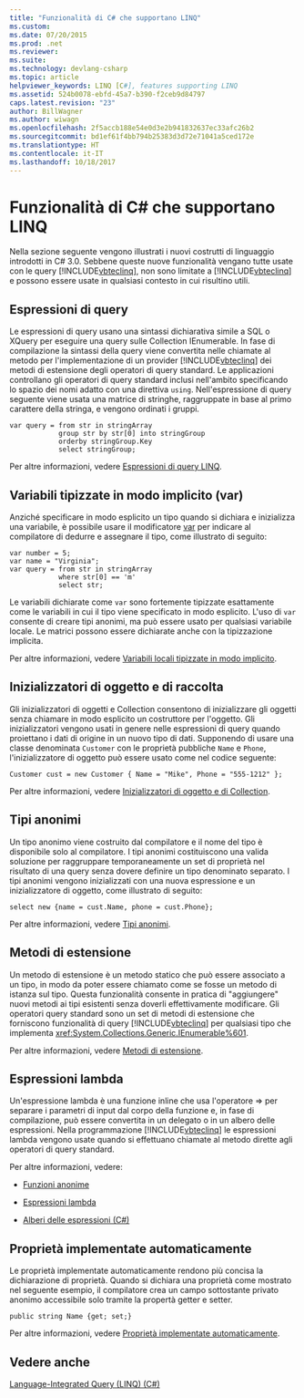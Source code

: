 ```yaml
---
title: "Funzionalità di C# che supportano LINQ"
ms.custom: 
ms.date: 07/20/2015
ms.prod: .net
ms.reviewer: 
ms.suite: 
ms.technology: devlang-csharp
ms.topic: article
helpviewer_keywords: LINQ [C#], features supporting LINQ
ms.assetid: 524b0078-ebfd-45a7-b390-f2ceb9d84797
caps.latest.revision: "23"
author: BillWagner
ms.author: wiwagn
ms.openlocfilehash: 2f5accb188e54e0d3e2b941832637ec33afc26b2
ms.sourcegitcommit: bd1ef61f4bb794b25383d3d72e71041a5ced172e
ms.translationtype: HT
ms.contentlocale: it-IT
ms.lasthandoff: 10/18/2017
---
```

# <a name="c-features-that-support-linq"></a>Funzionalità di C# che supportano LINQ
Nella sezione seguente vengono illustrati i nuovi costrutti di linguaggio introdotti in C# 3.0. Sebbene queste nuove funzionalità vengano tutte usate con le query [!INCLUDE[vbteclinq](~/includes/vbteclinq-md.md)], non sono limitate a [!INCLUDE[vbteclinq](~/includes/vbteclinq-md.md)] e possono essere usate in qualsiasi contesto in cui risultino utili.  
  
## <a name="query-expressions"></a>Espressioni di query  
 Le espressioni di query usano una sintassi dichiarativa simile a SQL o XQuery per eseguire una query sulle Collection IEnumerable. In fase di compilazione la sintassi della query viene convertita nelle chiamate al metodo per l'implementazione di un provider [!INCLUDE[vbteclinq](~/includes/vbteclinq-md.md)] dei metodi di estensione degli operatori di query standard. Le applicazioni controllano gli operatori di query standard inclusi nell'ambito specificando lo spazio dei nomi adatto con una direttiva `using`. Nell'espressione di query seguente viene usata una matrice di stringhe, raggruppate in base al primo carattere della stringa, e vengono ordinati i gruppi.  
  
```  
var query = from str in stringArray  
            group str by str[0] into stringGroup  
            orderby stringGroup.Key  
            select stringGroup;  
```  
  
 Per altre informazioni, vedere [Espressioni di query LINQ](../../../../csharp/programming-guide/linq-query-expressions/index.md).  
  
## <a name="implicitly-typed-variables-var"></a>Variabili tipizzate in modo implicito (var)  
 Anziché specificare in modo esplicito un tipo quando si dichiara e inizializza una variabile, è possibile usare il modificatore [var](../../../../csharp/language-reference/keywords/var.md) per indicare al compilatore di dedurre e assegnare il tipo, come illustrato di seguito:  
  
```  
var number = 5;  
var name = "Virginia";  
var query = from str in stringArray  
            where str[0] == 'm'  
            select str;  
```  
  
 Le variabili dichiarate come `var` sono fortemente tipizzate esattamente come le variabili in cui il tipo viene specificato in modo esplicito. L'uso di `var` consente di creare tipi anonimi, ma può essere usato per qualsiasi variabile locale. Le matrici possono essere dichiarate anche con la tipizzazione implicita.  
  
 Per altre informazioni, vedere [Variabili locali tipizzate in modo implicito](../../../../csharp/programming-guide/classes-and-structs/implicitly-typed-local-variables.md).  
  
## <a name="object-and-collection-initializers"></a>Inizializzatori di oggetto e di raccolta  
 Gli inizializzatori di oggetti e Collection consentono di inizializzare gli oggetti senza chiamare in modo esplicito un costruttore per l'oggetto. Gli inizializzatori vengono usati in genere nelle espressioni di query quando proiettano i dati di origine in un nuovo tipo di dati. Supponendo di usare una classe denominata `Customer` con le proprietà pubbliche `Name` e `Phone`, l'inizializzatore di oggetto può essere usato come nel codice seguente:  
  
```  
Customer cust = new Customer { Name = "Mike", Phone = "555-1212" };  
```  
  
 Per altre informazioni, vedere [Inizializzatori di oggetto e di Collection](../../../../csharp/programming-guide/classes-and-structs/object-and-collection-initializers.md).  
  
## <a name="anonymous-types"></a>Tipi anonimi  
 Un tipo anonimo viene costruito dal compilatore e il nome del tipo è disponibile solo al compilatore. I tipi anonimi costituiscono una valida soluzione per raggruppare temporaneamente un set di proprietà nel risultato di una query senza dovere definire un tipo denominato separato. I tipi anonimi vengono inizializzati con una nuova espressione e un inizializzatore di oggetto, come illustrato di seguito:  
  
```  
select new {name = cust.Name, phone = cust.Phone};  
```  
  
 Per altre informazioni, vedere [Tipi anonimi](../../../../csharp/programming-guide/classes-and-structs/anonymous-types.md).  
  
## <a name="extension-methods"></a>Metodi di estensione  
 Un metodo di estensione è un metodo statico che può essere associato a un tipo, in modo da poter essere chiamato come se fosse un metodo di istanza sul tipo. Questa funzionalità consente in pratica di "aggiungere" nuovi metodi ai tipi esistenti senza doverli effettivamente modificare. Gli operatori query standard sono un set di metodi di estensione che forniscono funzionalità di query [!INCLUDE[vbteclinq](~/includes/vbteclinq-md.md)] per qualsiasi tipo che implementa <xref:System.Collections.Generic.IEnumerable%601>.  
  
 Per altre informazioni, vedere [Metodi di estensione](../../../../csharp/programming-guide/classes-and-structs/extension-methods.md).  
  
## <a name="lambda-expressions"></a>Espressioni lambda  
 Un'espressione lambda è una funzione inline che usa l'operatore => per separare i parametri di input dal corpo della funzione e, in fase di compilazione, può essere convertita in un delegato o in un albero delle espressioni. Nella programmazione [!INCLUDE[vbteclinq](~/includes/vbteclinq-md.md)] le espressioni lambda vengono usate quando si effettuano chiamate al metodo dirette agli operatori di query standard.  
  
 Per altre informazioni, vedere:  
  
-   [Funzioni anonime](../../../../csharp/programming-guide/statements-expressions-operators/anonymous-functions.md)  
  
-   [Espressioni lambda](../../../../csharp/programming-guide/statements-expressions-operators/lambda-expressions.md)  
  
-   [Alberi delle espressioni (C#)](../../../../csharp/programming-guide/concepts/expression-trees/index.md)  
  
## <a name="auto-implemented-properties"></a>Proprietà implementate automaticamente  
 Le proprietà implementate automaticamente rendono più concisa la dichiarazione di proprietà. Quando si dichiara una proprietà come mostrato nel seguente esempio, il compilatore crea un campo sottostante privato anonimo accessibile solo tramite la propertà getter e setter.  
  
```  
public string Name {get; set;}  
```  
  
 Per altre informazioni, vedere [Proprietà implementate automaticamente](../../../../csharp/programming-guide/classes-and-structs/auto-implemented-properties.md).  
  
## <a name="see-also"></a>Vedere anche  
 [Language-Integrated Query (LINQ) (C#)](../../../../csharp/programming-guide/concepts/linq/index.md)
